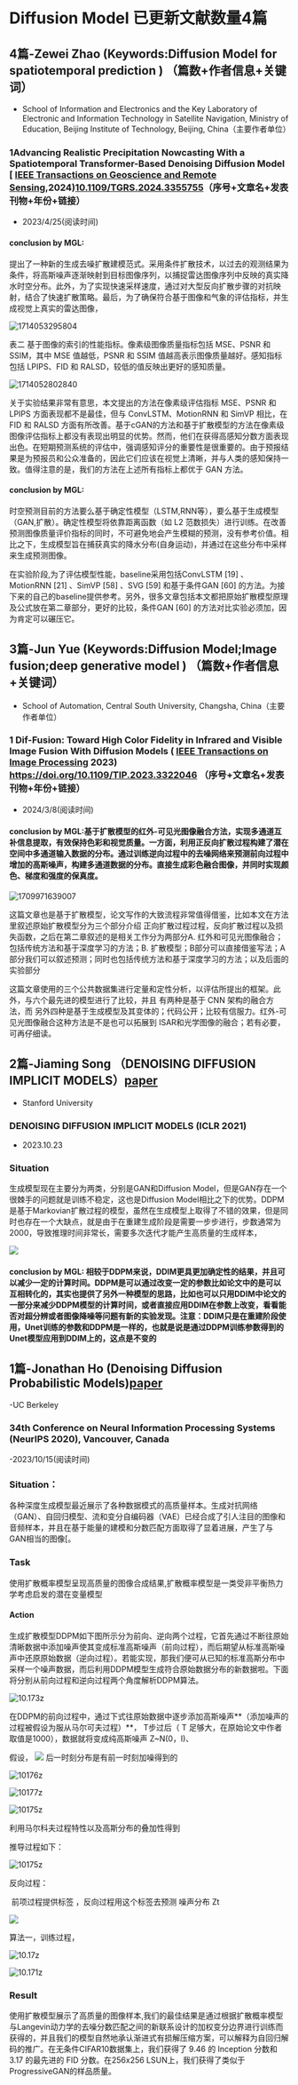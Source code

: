 # Diffusion Model 已更新文献数量4篇

## 4篇-Zewei Zhao  (Keywords:Diffusion Model for spatiotemporal prediction ) （篇数+作者信息+关键词）

- School of Information and Electronics and the Key Laboratory of Electronic and Information Technology in Satellite Navigation, Ministry of Education, Beijing Institute of Technology, Beijing, China（主要作者单位）

### 1Advancing Realistic Precipitation Nowcasting With a Spatiotemporal Transformer-Based Denoising Diffusion Model [ [IEEE Transactions on Geoscience and Remote Sensing](https://ieeexplore.ieee.org/xpl/RecentIssue.jsp?punumber=36),2024)[10.1109/TGRS.2024.3355755](https://doi.org/10.1109/TGRS.2024.3355755)（序号+文章名+发表刊物+年份+链接）

- 2023/4/25(阅读时间)

#### conclusion by MGL:

提出了一种新的生成去噪扩散建模范式。采用条件扩散技术，以过去的观测结果为条件，将高斯噪声逐渐映射到目标图像序列，以捕捉雷达图像序列中反映的真实降水时空分布。此外，为了实现快速采样速度，通过对大型反向扩散步骤的对抗映射，结合了快速扩散策略。最后，为了确保符合基于图像和气象的评估指标，并生成视觉上真实的雷达图像，

![1714053295804](imgages/1714053295804.png)

表二 基于图像的索引的性能指标。像素级图像质量指标包括 MSE、PSNR 和 SSIM，其中 MSE 值越低，PSNR 和 SSIM 值越高表示图像质量越好。感知指标包括 LPIPS、FID 和 RALSD，较低的值反映出更好的感知质量。

![1714052802840](imgages/1714052802840.png)

关于实验结果非常有意思，本文提出的方法在像素级评估指标 MSE、PSNR 和 LPIPS 方面表现都不是最佳，但与 ConvLSTM、MotionRNN 和 SimVP 相比，在 FID 和 RALSD 方面有所改善。基于cGAN的方法和基于扩散模型的方法在像素级图像评估指标上都没有表现出明显的优势。然而，他们在获得高感知分数方面表现出色。在短期预测系统的评估中，强调感知评分的重要性是很重要的。由于预报结果是为预报员和公众准备的，因此它们应该在视觉上清晰，并与人类的感知保持一致。值得注意的是，我们的方法在上述所有指标上都优于 GAN 方法。

#### conclusion by MGL:

时空预测目前的方法要么基于确定性模型（LSTM,RNN等），要么基于生成模型（GAN,扩散）。确定性模型将依靠距离函数（如 L2 范数损失）进行训练。在改善预测图像质量评价指标的同时，不可避免地会产生模糊的预测，没有参考价值。相比之下，生成模型旨在捕获真实的降水分布(自身运动)，并通过在这些分布中采样来生成预测图像。

在实验阶段,为了评估模型性能，baseline采用包括ConvLSTM [19] 、MotionRNN [21] 、SimVP [58] 、SVG [59] 和基于条件GAN [60] 的方法。为接下来的自己的baseline提供参考。另外，很多文章包括本文都把原始扩散模型原理及公式放在第二章部分，更好的比较，条件GAN [60] 的方法对比实验必须加，因为肯定可以碾压它。
## 3篇-Jun Yue (Keywords:Diffusion Model;Image fusion;deep generative model ) （篇数+作者信息+关键词）

- School of Automation, Central South University, Changsha, China（主要作者单位）

### 1 Dif-Fusion: Toward High Color Fidelity in Infrared and Visible Image Fusion With Diffusion Models ( [IEEE Transactions on Image Processing](https://ieeexplore.ieee.org/xpl/RecentIssue.jsp?punumber=83) 2023) https://doi.org/10.1109/TIP.2023.3322046   （序号+文章名+发表刊物+年份+链接）

- 2024/3/8(阅读时间)

#### conclusion by MGL:基于扩散模型的红外-可见光图像融合方法，实现多通道互补信息提取，有效保持色彩和视觉质量。一方面，利用正反向扩散过程构建了潜在空间中多通道输入数据的分布。通过训练逆向过程中的去噪网络来预测前向过程中增加的高斯噪声，构建多通道数据的分布。直接生成彩色融合图像，并同时实现颜色、梯度和强度的保真度。

![1709971639007](images/1709971639007.png)

 这篇文章也是基于扩散模型，论文写作的大致流程非常值得借鉴，比如本文在方法里叙述原始扩散模型分为三个部分介绍 正向扩散过程过程，反向扩散过程以及损失函数，之后在第二章叙述的是相关工作分为两部分A. 红外和可见光图像融合；包括传统方法和基于深度学习的方法；B. 扩散模型；B部分可以直接借鉴写法；A部分我们可以叙述预测；同时也包括传统方法和基于深度学习的方法；以及后面的实验部分

这篇文章使用的三个公共数据集进行定量和定性分析，以评估所提出的框架。此外，与六个最先进的模型进行了比较，并且 有两种是基于 CNN 架构的融合方法，而 另外四种是基于生成模型及其变体的；代码公开；比较有信服力。红外-可见光图像融合这种方法是不是也可以拓展到 ISAR和光学图像的融合；若有必要，可再仔细读。


## 2篇-Jiaming Song （DENOISING DIFFUSION IMPLICIT MODELS）[paper](images/ddim.pdf)  
- Stanford University
### DENOISING DIFFUSION IMPLICIT MODELS (ICLR 2021)
- 2023.10.23
### Situation
生成模型现在主要分为两类，分别是GAN和Diffusion Model，但是GAN存在一个很棘手的问题就是训练不稳定，这也是Diffusion Model相比之下的优势。DDPM是基于Markovian扩散过程的模型，虽然在生成模型上取得了不错的效果，但是同时也存在一个大缺点，就是由于在重建生成阶段是需要一步步进行，步数通常为2000，导致推理时间非常长，需要多次迭代才能产生高质量的生成样本，

![](images/912.png)

####  conclusion by MGL: 相较于DDPM来说，DDIM更具更加确定性的结果，并且可以减少一定的计算时间。DDPM是可以通过改变一定的参数比如论文中的是可以互相转化的，其实也提供了另外一种模型的思路，比如也可以只用DDIM中论文的一部分来减少DDPM模型的计算时间，或者直接应用DDIM在参数上改变，看看能否对超分辨或者图像降噪等问题有新的实验发现。注意：DDIM只是在重建阶段使用，Unet训练的参数和DDPM是一样的，也就是说是通过DDPM训练参数得到的Unet模型应用到DDIM上的，这点是不变的









## 1篇-Jonathan Ho (Denoising Diffusion Probabilistic Models)[paper](images/ddpm.pdf)
-UC Berkeley 

### 34th Conference on Neural Information Processing Systems (NeurIPS 2020), Vancouver, Canada
-2023/10/15(阅读时间)

### Situation：
各种深度生成模型最近展示了各种数据模式的高质量样本。生成对抗网络（GAN）、自回归模型、流和变分自编码器（VAE）已经合成了引人注目的图像和音频样本，并且在基于能量的建模和分数匹配方面取得了显着进展，产生了与GAN相当的图像[。

### Task
使用扩散概率模型呈现高质量的图像合成结果,扩散概率模型是一类受非平衡热力学考虑启发的潜在变量模型

#### Action 

生成扩散模型DDPM如下图所示分为前向、逆向两个过程，它首先通过不断往原始清晰数据中添加噪声使其变成标准高斯噪声（前向过程），而后期望从标准高斯噪声中还原原始数据（逆向过程）。若能实现，那我们便可从已知的标准高斯分布中采样一个噪声数据，而后利用DDPM模型生成符合原始数据分布的新数据啦。下面将分别从前向过程和逆向过程两个角度解析DDPM算法。

![10.173z](images/10.173.png)  


在DDPM的前向过程中，通过下式往原始数据中逐步添加高斯噪声**（添加噪声的过程被假设为服从马尔可夫过程）**， T步过后（ T 足够大，在原始论文中作者取值是1000），数据就将变成纯高斯噪声 Z~N(0，I)、

   假设，
   ![](images/10174.png)
后一时刻分布是有前一时刻加噪得到的

![10176z](images/10176.png)

![10177z](images/10177.png)

![10175z](images/10175.png)

利用马尔科夫过程特性以及高斯分布的叠加性得到

推导过程如下：


![10175z](images/10178.png)


反向过程： 

​                                  前项过程提供标签 ，反向过程用这个标签去预测 噪声分布 Zt 

![](images/10.172.png)

算法一，训练过程，

![10.17z](images/10.17.png)

![10.171z](images/10.171.png)

### Result

使用扩散模型展示了高质量的图像样本,我们的最佳结果是通过根据扩散概率模型与Langevin动力学的去噪分数匹配之间的新联系设计的加权变分边界进行训练而获得的，并且我们的模型自然地承认渐进式有损解压缩方案，可以解释为自回归解码的推广。在无条件CIFAR10数据集上，我们获得了 9.46 的 Inception 分数和 3.17 的最先进的 FID 分数。在256x256 LSUN上，我们获得了类似于ProgressiveGAN的样品质量。
